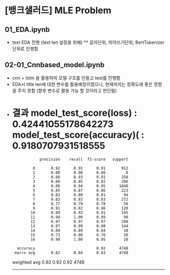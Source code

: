 # [뱅크샐러드] MLE Problem

## 01_EDA.ipynb
* text EDA 진행 (text len 설정을 위해)
** 글자단위, 띄어쓰기단위, BertTokenizer 단위로 진행함

## 02-01_Cnnbased_model.ipynb
* cnn + lstm 을 활용하여 모델 구조를 만들고 test를 진행함
* EDA시 title len에 대한 변수를 활용예정이였으나, 현재까지는 정확도에 좋은 영향을 주지 못함
  (향후 변수로 활용 가능 할 것이라고 판단됨)
* 결과
model_test_score(loss) : 0.42441055178642273
      model_test_score(accuracy)( : 0.9180707931518555
    ==============================
                  precision    recall  f1-score   support

               0       0.92      0.91      0.91       912
               1       0.00      0.00      0.00         0
               2       0.88      0.93      0.91       258
               3       0.80      0.85      0.82       206
               4       0.96      0.94      0.95      1840
               5       0.85      0.87      0.86       223
               6       0.82      0.80      0.81        94
               7       0.83      0.83      0.83       272
               8       0.77      0.79      0.78        58
               9       0.91      0.82      0.86       120
              10       0.89      0.93      0.91       195
              11       0.98      1.00      0.99        90
              12       0.97      0.97      0.97       290
              13       0.97      0.99      0.98       144
              14       0.80      0.89      0.84        18
              15       0.73      0.80      0.76        10
              16       0.90      1.00      0.95        18

        accuracy                           0.92      4748
       macro avg       0.82      0.84      0.83      4748
    weighted avg       0.92      0.92      0.92      4748
    ***

